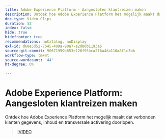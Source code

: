 ```yaml
---
title: Adobe Experience Platform - Aangesloten klantreizen maken
description: Ontdek hoe Adobe Experience Platform het mogelijk maakt dat verbonden klanten gegevens, inhoud en transversale activering doorlopen.
doc-type: Video Clips
duration: 52
index: false
hide: true
hidefromtoc: true
recommendations: noCatalog, noDisplay
exl-id: d60e5d52-7545-409a-90a7-e2d80b1193a5
source-git-commit: 90671959b653e120f93bca216a4da116a8f1c3bb
workflow-type: tm+mt
source-wordcount: '44'
ht-degree: 0%

---
```


# Adobe Experience Platform: Aangesloten klantreizen maken

Ontdek hoe Adobe Experience Platform het mogelijk maakt dat verbonden klanten gegevens, inhoud en transversale activering doorlopen.

<!-- 62_S655_3442541_51_adobe-experience-platform-building-connected-customer-journeys -->
>[!VIDEO](https://video.tv.adobe.com/v/3459632/?learn=on&enablevpops=true&captions=dut)
